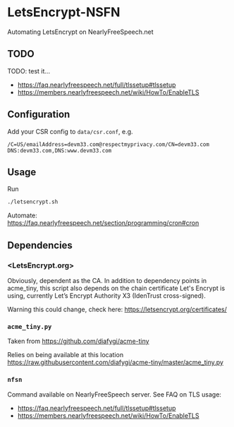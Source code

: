 # LetsEncrypt-NSFN

Automating LetsEncrypt on NearlyFreeSpeech.net

## TODO

TODO: test it...

- <https://faq.nearlyfreespeech.net/full/tlssetup#tlssetup>
- <https://members.nearlyfreespeech.net/wiki/HowTo/EnableTLS>

## Configuration

Add your CSR config to `data/csr.conf`, e.g.

```
/C=US/emailAddress=devm33.com@respectmyprivacy.com/CN=devm33.com
DNS:devm33.com,DNS:www.devm33.com
````

## Usage

Run
```sh
./letsencrypt.sh
```

Automate: <https://faq.nearlyfreespeech.net/section/programming/cron#cron>

## Dependencies

### <LetsEncrypt.org>

Obviously, dependent as the CA. In addition to dependency points in acme_tiny,
this script also depends on the chain certificate Let's Encrypt is using,
currently Let’s Encrypt Authority X3 (IdenTrust cross-signed).

Warning this could change, check here: <https://letsencrypt.org/certificates/>

### `acme_tiny.py`

Taken from <https://github.com/diafygi/acme-tiny>

Relies on being available at this location
<https://raw.githubusercontent.com/diafygi/acme-tiny/master/acme_tiny.py>

### `nfsn`

Command available on NearlyFreeSpeech server. See FAQ on TLS usage:

- <https://faq.nearlyfreespeech.net/full/tlssetup#tlssetup>
- <https://members.nearlyfreespeech.net/wiki/HowTo/EnableTLS>
